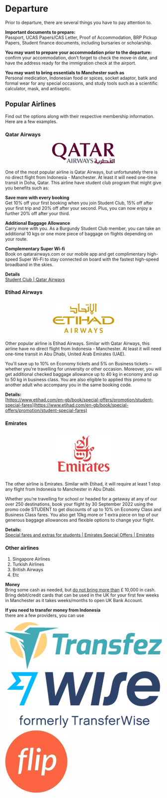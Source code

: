 # Departure    
Prior to departure, there are several things you have to pay attention to. 

**Important documents to prepare:**   
Passport, UCAS Papers/CAS Letter, Proof of Accommodation, BRP Pickup Papers, Student finance documents, including bursaries or scholarship.

**You may want to prepare your accommodation prior to the departure:**     
confirm your accommodation, don’t forget to check the move-in date, and have the address ready for the immigration check at the airport.   

**You may want to bring essentials to Manchester such as**   
Personal medication, Indonesian food or spices, socket adaptor, batik and formal wear for any special occasions, and study tools such as a scientific calculator, mask, and antiseptic.  

## Popular Airlines    
Find out the options along with their respective membership information. Here are a few examples.    

### Qatar Airways 

<p align="center">
  <img src="../images/image27.png" height=40% width= 40%>
</p>   

One of the most popular airline is Qatar Airways, but unfortunately there is no direct flight from Indonesia - Manchester. At least it will need one-time transit in Doha, Qatar. This airline have student club program that might give you benefits such as:   

**Save more with every booking**   
Get 10% off your first booking when you join Student Club, 15% off after your first trip and 20% off after your second. Plus, you can now enjoy a further 20% off after your third.   

**Additional Baggage Allowance**   
Carry more with you. As a Burgundy Student Club member, you can take an additional 10 kgs or one more piece of baggage on flights depending on your route.   

**Complementary Super Wi-fi**   
Book on qatarairways.com or our mobile app and get complimentary high-speed Super Wi-Fi to stay connected on board with the fastest high-speed broadband in the skies. 

**Details**   
[Student Club | Qatar Airways](https://www.qatarairways.com/en-gb/student-club.html?iid=ALL66256220)       

### Etihad Airways     

<p align="center">
  <img src="../images/image24.png" height=40% width= 40%>
</p>   

Other popular airline is Etihad Airways. Similar with Qatar Airways, this airline have no direct flight from Indonesia - Manchester. At least it will need one-time transit in Abu Dhabi, United Arab Emirates (UAE).   

You'll save up to 10% on Economy tickets and 5% on Business tickets – whether you're travelling for university or other occasion. Moreover, you will get additional checked baggage allowance up to 40 kg in economy and up to 50 kg in business class. You are also eligible to applied this promo to another adult who accompany you in the same booking code.   

**Details:**   
[https://www.etihad.com/en-gb/book/special-offers/promotion/student-special-fares](https://www.etihad.com/en-gb/book/special-offers/promotion/student-special-fares)   

### Emirates    

<p align="center">
  <img src="../images/image33.png" height=40% width= 40%>
</p>    

The other airline is Emirates. Similar with Etihad, it will require at least 1 stop any flight from Indonesia to Manchester in Abu Dhabi.   

Whether you’re travelling for school or headed for a getaway at any of our over 250 destinations, book your flight by 30 September 2022 using the promo code STUDENT to get discounts of up to 10% on Economy Class and Business Class fares. You also get 10kg more or 1 extra piece on top of our generous baggage allowances and flexible options to change your flight.   

**Details:**  
[Special fares and extras for students | Emirates Special Offers | Emirates](https://www.emirates.com/english/special-offers/student-special-fares/)   

### Other airlines   
1. Singapore Airlines
2. Turkish Airlines 
3. British Airways 
4. Etc 

**Money**   
Bring some cash as needed, but [do not bring more than](https://www.gov.uk/bringing-cash-into-uk) £ 10,000 in cash. Bring debit/credit cards that can be used in the UK for your first few weeks in Manchester as it takes weeks/months to open UK Bank Account.    

**If you need to transfer money from Indonesia**    
there are a few providers, you can use  

![Transfez](../images/image45.png)    ![Wise](../images/image47.png)      ![Flip](../images/image46.jpg)




